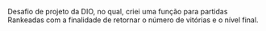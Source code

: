 Desafio de projeto da DIO, no qual, criei uma função para partidas Rankeadas com a finalidade de retornar o número de vitórias e o nível final.
